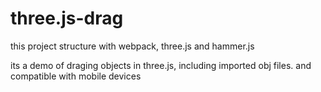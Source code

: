# three.js-drag

this project structure with webpack, three.js and hammer.js

its a demo of draging objects in three.js, including imported obj files. and compatible with mobile devices
